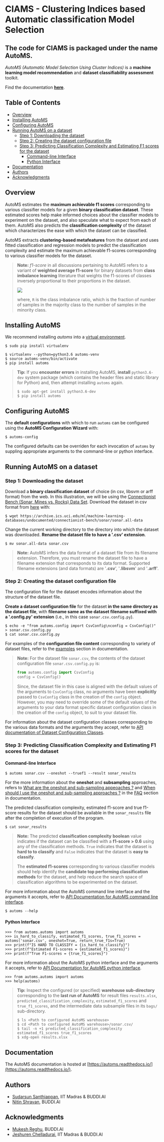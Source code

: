 # CIAMS - Clustering Indices based Automatic classification Model Selection

## The code for CIAMS is packaged under the name **AutoMS**.




*AutoMS (Automatic Model Selection Using Cluster Indices)* is a **machine learning model recommendation** and **dataset classifiability assessment** toolkit.

Find the documentation [**here**](https://automs.readthedocs.io/en/latest/).

## Table of Contents

- [Overview](#overview)
- [Installing AutoMS](#installing-automs)
- [Configuring AutoMS](#configuring-automs)
- [Running AutoMS on a dataset](#running-automs-on-a-dataset)
	- [Step 1: Downloading the dataset](#step-1-downloading-the-dataset)
	- [Step 2: Creating the dataset configuration file](#step-2-creating-the-dataset-configuration-file)
	- [Step 3: Predicting Classification Complexity and Estimating F1 scores for the dataset](#step-3-predicting-classification-complexity-and-estimating-f1-scores-for-the-dataset)
		- [Command-line Interface](#command-line-interface)
		- [Python Interface](#python-interface)
- [Documentation](#documentation)		
- [Authors](#authors)
- [Acknowledgments](#acknowledgments)


## Overview

AutoMS estimates the **maximum achievable f1 scores** corresponding to various classifier models for a given **binary classification dataset**. These estimated scores help make informed choices about the classifier models to experiment on the dataset, and also speculate what to expect from each of them. AutoMS also predicts the **classification complexity** of the dataset which characterizes the ease with which the dataset can be classified.

AutoMS extracts **clustering-based metafeatures** from the dataset and uses fitted classification and regression models to predict the classification complexity and estimate the maximum achievable f1-scores corresponding to various classifier models for the dataset.

> **Note:**
> *f1-score* in all discussions pertaining to AutoMS refers to a variant of **weighted average f1-score** for binary datasets from **class imbalance learning** literature that weights the f1-scores of classes inversely proportional to their proportions in the dataset.
>
> <img src="https://render.githubusercontent.com/render/math?math=f1%20%3D%20%5Cfrac%7Bf1_%7Bmajority%5C%20class%7D%20%2B%20R%20%2A%20f1_%7Bminority%5C%20class%7D%7D%7B1%20%2B%20R%7D">
> 
> where, `R` is the class imbalance ratio, which is the fraction of number of samples in the majority class to the number of samples in the minority class.

## Installing AutoMS

We recommend installing *automs* into a [virtual environment](https://docs.python-guide.org/dev/virtualenvs/#lower-level-virtualenv).

```console
$ sudo pip install virtualenv
```
```console
$ virtualenv --python=python3.6 automs-venv
$ source automs-venv/bin/activate
$ pip install automs
```

> **Tip:** If you **encounter errors** in installing AutoMS, **install** ``python3.6-dev`` system package (which contains the header files and static library for Python) and, then attempt installing ``automs`` again.
> ```console
> $ sudo apt-get install python3.6-dev
> $ pip install automs
> ```

## Configuring AutoMS

The **default configurations** with which to run `automs` can be configured using the **AutoMS Configuration Wizard** with:

```console
$ automs-config
```

The configured defaults can be overriden for each invocation of `automs` by suppling appropriate arguments to the command-line or python interface.

## Running AutoMS on a dataset

### Step 1: Downloading the dataset

Download a **binary classification dataset** of choice (in csv, libsvm or arff format) from the web. In this illustration, we will be using the [Connectionist Bench (Sonar, Mines vs. Rocks) Data Set](https://archive.ics.uci.edu/ml/datasets/Connectionist+Bench+(Sonar,+Mines+vs.+Rocks)). Download the dataset in csv format from [here](https://archive.ics.uci.edu/ml/machine-learning-databases/undocumented/connectionist-bench/sonar/sonar.all-data) with:

```console
$ wget https://archive.ics.uci.edu/ml/machine-learning-databases/undocumented/connectionist-bench/sonar/sonar.all-data 
```

Change the current working directory to the directory into which the dataset was downloaded. **Rename the dataset file to have a '.csv' extension**.

```console
$ mv sonar.all-data sonar.csv
```

> **Note:**
> AutoMS infers the data format of a dataset file from its filename extension. Therefore, you must rename the dataset file to have a filename extension that corresponds to its data format. Supported filename extensions (and data formats) are '**.csv**', '**.libsvm**' and '**.arff**'.

### Step 2: Creating the dataset configuration file

The configuration file for the dataset encodes information about the structure of the dataset file.

**Create a dataset configuration file** for the dataset **in the same directory as the dataset file**, with **filename same as the dataset filename suffixed with a '.config.py' extension** (i.e., in this case `sonar.csv.config.py`).

```console
$ echo -e "from automs.config import CsvConfig\nconfig = CsvConfig()" > sonar.csv.config.py
$ cat sonar.csv.config.py
```

For examples of the **configuration file content** corresponding to variety of dataset files, refer to the [examples](https://automs.readthedocs.io/examples.html) section in documentation.

> **Note:**
> For the dataset file `sonar.csv`, the contents of the dataset configuration file `sonar.csv.config.py` is:
> ```python
> from automs.config import CsvConfig
> config = CsvConfig()
> ```
> Since, the dataset file in this case is aligned with the default values of the arguments to `CsvConfig` class, no arguments have been **explicitly** passed to `CsvConfig` class in the creation of the `config` object. However, you may need to override some of the default values of the arguments to your data format specific dataset configuration class in the creation of the `config` object, to suit to your dataset file.

For information about the dataset configuration classes corresponding to the various data formats and the arguments they accept, refer to [API documentation of Dataset Configuration Classes](https://automs.readthedocs.io/api.html#dataset-configuration).

### Step 3: Predicting Classification Complexity and Estimating F1 scores for the dataset

#### Command-line Interface

```console
$ automs sonar.csv --oneshot --truef1 --result sonar_results
```

For the more information about the **oneshot** and **subsampling** approaches, refers to [What are the oneshot and sub-sampling appeoaches ?](https://automs.readthedocs.io/faq.html#what-are-the-oneshot-and-sub-sampling-approaches) and [When should I use the oneshot and sub-sampling approaches ?](https://automs.readthedocs.io/faq.html#when-should-i-use-the-oneshot-and-sub-sampling-approaches) in the [FAQ](https://automs.readthedocs.io/faq.html) section in documentation.

The predicted classification complexity, estimated f1-score and true f1-score results for the dataset should be available in the `sonar_results` file after the completion of execution of the program.

```console
$ cat sonar_results
```

> **Note:**
> The predicted **classification complexity** **boolean** value indicates if the dataset can be classified with a **f1-score > 0.6** using any of the classification methods. ``True`` indicates that the dataset is **hard to to classify** and ``False`` indicates that the dataset is **easy to classify**.
> 
> The **estimated f1-scores** corresponding to various classifier models should help identify the **candidate top performing classification methods** for the dataset, and help reduce the search space of classification algorithms to be experimented on the dataset.

For more information about the AutoMS command line interface and the arguments it accepts, refer to [API Documentation for AutoMS command line interface](https://automs.readthedocs.io/api.html#command-line-interface).

```console
$ automs --help
```

#### Python Interface

```pycon
>>> from automs.automs import automs
>>> is_hard_to_classify, estimated_f1_scores, true_f1_scores = automs('sonar.csv', oneshot=True, return_true_f1s=True)
>>> print(f"IS HARD TO CLASSIFY = {is_hard_to_classify}")
>>> print(f"Estimated F1-scores = {estimated_f1_scores}")
>>> print(f"True F1-scores = {true_f1_scores}")
```

For more information about the AutoMS python interface and the arguments it accepts, refer to [API Documentation for AutoMS python interface](https://automs.readthedocs.io/api.html#python-interface).

```pycon
>>> from automs.automs import automs
>>> help(automs)
```

> **Tip:**
> Inspect the configured (or specified) **warehouse sub-directory** corresponding to the **last run of AutoMS** for result files `results.xlsx`, `predicted_classification_complexity`, `estimated_f1_scores` and `true_f1_scores`, and the intermediate data subsample files in its `bags/` sub-directory.
>
> ```console
> $ ls <Path to configured AutoMS warehouse>
> $ cd <Path to configured AutoMS warehouse>/sonar.csv/
> $ tail -n +1 predicted_classification_complexity estimated_f1_scores true_f1_scores
> $ xdg-open results.xlsx
> ```

## Documentation

The AutoMS documentation is hosted at [https://automs.readthedocs.io/](https://automs.readthedocs.io/).

## Authors

* [Sudarsun Santhiappan](https://www.linkedin.com/in/sudarsun/), IIT Madras & BUDDI.AI
* [Nitin Shravan](https://www.linkedin.com/in/nitin-shravan-b56bb134/), BUDDI.AI

## Acknowledgments

* [Mukesh Reghu](https://github.com/elixir-code), BUDDI.AI
* [Jeshuren Chelladurai](https://jeshuren.github.io/), IIT Madras & BUDDI.AI
